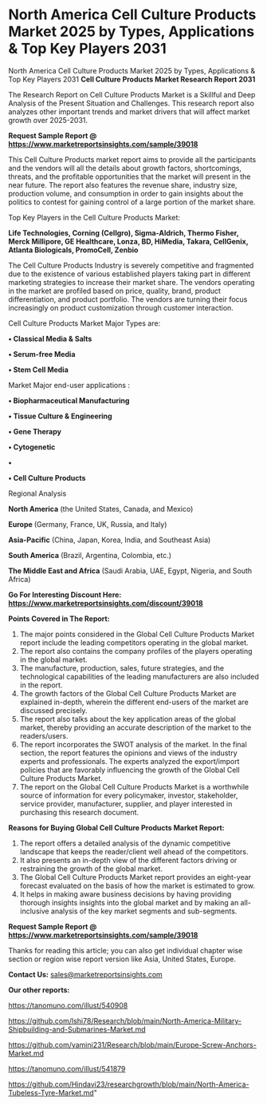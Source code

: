 # North America Cell Culture Products Market 2025 by Types, Applications & Top Key Players 2031
North America Cell Culture Products Market 2025 by Types, Applications & Top Key Players 2031
<strong>Cell Culture Products Market Research Report 2031</strong>

The Research Report on Cell Culture Products Market is a Skillful and Deep Analysis of the Present Situation and Challenges. This research report also analyzes other important trends and market drivers that will affect market growth over 2025-2031.

<strong>Request Sample Report @ <a href=https://www.marketreportsinsights.com/sample/39018>https://www.marketreportsinsights.com/sample/39018</a></strong>

This Cell Culture Products market report aims to provide all the participants and the vendors will all the details about growth factors, shortcomings, threats, and the profitable opportunities that the market will present in the near future. The report also features the revenue share, industry size, production volume, and consumption in order to gain insights about the politics to contest for gaining control of a large portion of the market share.

Top Key Players in the Cell Culture Products Market:

<strong>Life Technologies, Corning (Cellgro), Sigma-Aldrich, Thermo Fisher, Merck Millipore, GE Healthcare, Lonza, BD, HiMedia, Takara, CellGenix, Atlanta Biologicals, PromoCell, Zenbio</strong>

The Cell Culture Products Industry is severely competitive and fragmented due to the existence of various established players taking part in different marketing strategies to increase their market share. The vendors operating in the market are profiled based on price, quality, brand, product differentiation, and product portfolio. The vendors are turning their focus increasingly on product customization through customer interaction.

Cell Culture Products Market Major Types are:

<strong>•  Classical Media & Salts

•  Serum-free Media

•  Stem Cell Media</strong>

Market Major end-user applications :

<strong>•  Biopharmaceutical Manufacturing

•  Tissue Culture & Engineering

•  Gene Therapy

•  Cytogenetic

•  

•  Cell Culture Products</strong>

Regional Analysis

</u><strong><b>North America</b></strong> (the United States, Canada, and Mexico)

<strong><b>Europe </b></strong>(Germany, France, UK, Russia, and Italy)

<strong><b>Asia-Pacific</b></strong> (China, Japan, Korea, India, and Southeast Asia)

<strong><b>South America</b></strong> (Brazil, Argentina, Colombia, etc.)

<strong><b>The Middle East and Africa</b></strong> (Saudi Arabia, UAE, Egypt, Nigeria, and South Africa)

<strong>Go For Interesting Discount Here: <a href=https://www.marketreportsinsights.com/discount/39018>https://www.marketreportsinsights.com/discount/39018</a></strong>

<strong>Points Covered in The Report:</strong>
<ol>
  <li>The major points considered in the Global Cell Culture Products Market report include the leading competitors operating in the global market.</li>
  <li>The report also contains the company profiles of the players operating in the global market.</li>
  <li>The manufacture, production, sales, future strategies, and the technological capabilities of the leading manufacturers are also included in the report.</li>
  <li>The growth factors of the Global Cell Culture Products Market are explained in-depth, wherein the different end-users of the market are discussed precisely.</li>
  <li>The report also talks about the key application areas of the global market, thereby providing an accurate description of the market to the readers/users.</li>
  <li>The report incorporates the SWOT analysis of the market. In the final section, the report features the opinions and views of the industry experts and professionals. The experts analyzed the export/import policies that are favorably influencing the growth of the Global Cell Culture Products Market.</li>
  <li>The report on the Global Cell Culture Products Market is a worthwhile source of information for every policymaker, investor, stakeholder, service provider, manufacturer, supplier, and player interested in purchasing this research document.</li>
</ol>
<strong>Reasons for Buying Global Cell Culture Products Market Report:</strong>

<ol>
  <li>The report offers a detailed analysis of the dynamic competitive landscape that keeps the reader/client well ahead of the competitors.</li>
  <li>It also presents an in-depth view of the different factors driving or restraining the growth of the global market.</li>
  <li>The Global Cell Culture Products Market report provides an eight-year forecast evaluated on the basis of how the market is estimated to grow.</li>
  <li>It helps in making aware business decisions by having providing thorough insights insights into the global market and by making an all-inclusive analysis of the key market segments and sub-segments.</li>
</ol>
<strong>Request Sample Report @ <a href=https://www.marketreportsinsights.com/sample/39018>https://www.marketreportsinsights.com/sample/39018</a></strong>


Thanks for reading this article; you can also get individual chapter wise section or region wise report version like Asia, United States, Europe.

<strong>Contact Us:</strong>
sales@marketreportsinsights.com

<strong>Our other reports:</strong>

<a href=https://tanomuno.com/illust/540908>https://tanomuno.com/illust/540908</a>

<a href=https://github.com/Ishi78/Research/blob/main/North-America-Military-Shipbuilding-and-Submarines-Market.md>https://github.com/Ishi78/Research/blob/main/North-America-Military-Shipbuilding-and-Submarines-Market.md</a>

<a href=https://github.com/yamini231/Research/blob/main/Europe-Screw-Anchors-Market.md>https://github.com/yamini231/Research/blob/main/Europe-Screw-Anchors-Market.md</a>

<a href=https://tanomuno.com/illust/541879>https://tanomuno.com/illust/541879</a>

<a href=https://github.com/Hindavi23/researchgrowth/blob/main/North-America-Tubeless-Tyre-Market.md>https://github.com/Hindavi23/researchgrowth/blob/main/North-America-Tubeless-Tyre-Market.md</a>"
